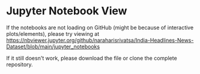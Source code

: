 # Jupyter Notebook View

If the notebooks are not loading on GitHub (might be because of interactive plots/elements), please try viewing at https://nbviewer.jupyter.org/github/naraharisrivatsa/India-Headlines-News-Dataset/blob/main/jupyter_notebooks

If it still doesn't work, please download the file or clone the complete repository.